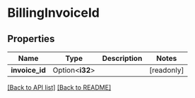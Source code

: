 # BillingInvoiceId

## Properties

Name | Type | Description | Notes
------------ | ------------- | ------------- | -------------
**invoice_id** | Option<**i32**> |  | [readonly]

[[Back to API list]](../README.md#documentation-for-api-endpoints) [[Back to README]](../README.md)


